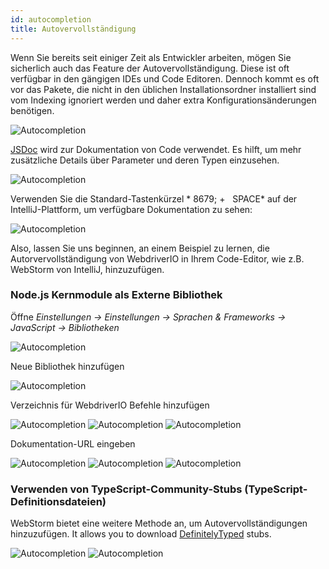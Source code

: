 ```yaml
---
id: autocompletion
title: Autovervollständigung
---
```

Wenn Sie bereits seit einiger Zeit als Entwickler arbeiten, mögen Sie sicherlich auch das Feature der Autovervollständigung. Diese ist oft verfügbar in den gängigen IDEs und Code Editoren. Dennoch kommt es oft vor das Pakete, die nicht in den üblichen Installationsordner installiert sind vom Indexing ignoriert werden und daher extra Konfigurationsänderungen benötigen.

![Autocompletion](/img/autocompletion/0.png)

[JSDoc](http://usejsdoc.org/) wird zur Dokumentation von Code verwendet. Es hilft, um mehr zusätzliche Details über Parameter und deren Typen einzusehen.

![Autocompletion](/img/autocompletion/1.png)

Verwenden Sie die Standard-Tastenkürzel * 8679; +   SPACE* auf der IntelliJ-Plattform, um verfügbare Dokumentation zu sehen:

![Autocompletion](/img/autocompletion/2.png)

Also, lassen Sie uns beginnen, an einem Beispiel zu lernen, die Autorvervollständigung von WebdriverIO in Ihrem Code-Editor, wie z.B. WebStorm von IntelliJ, hinzuzufügen.

### Node.js Kernmodule als Externe Bibliothek

Öffne *Einstellungen -> Einstellungen -> Sprachen & Frameworks -> JavaScript -> Bibliotheken*

![Autocompletion](/img/autocompletion/3.png)

Neue Bibliothek hinzufügen

![Autocompletion](/img/autocompletion/4.png)

Verzeichnis für WebdriverIO Befehle hinzufügen

![Autocompletion](/img/autocompletion/5.png) ![Autocompletion](/img/autocompletion/6.png) ![Autocompletion](/img/autocompletion/7.png)

Dokumentation-URL eingeben

![Autocompletion](/img/autocompletion/8.png) ![Autocompletion](/img/autocompletion/9.png) ![Autocompletion](/img/autocompletion/10.png)

### Verwenden von TypeScript-Community-Stubs (TypeScript-Definitionsdateien)

WebStorm bietet eine weitere Methode an, um Autovervollständigungen hinzuzufügen. It allows you to download [DefinitelyTyped](https://github.com/DefinitelyTyped/DefinitelyTyped) stubs.

![Autocompletion](/img/autocompletion/11.png) ![Autocompletion](/img/autocompletion/12.png)